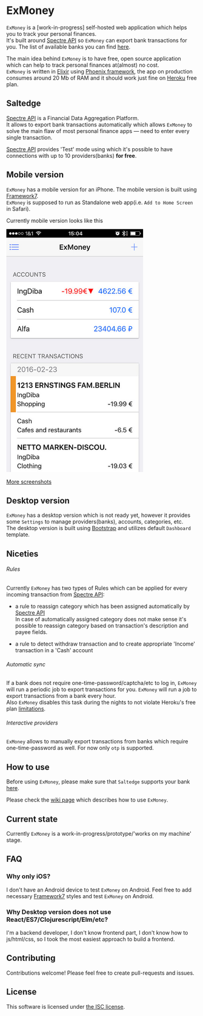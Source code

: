 # ExMoney

`ExMoney` is a [work-in-progress] self-hosted web application which helps you to track your personal finances.  
It's built around [Spectre API](https://www.saltedge.com/products/spectre) so `ExMoney` can export bank transactions for you.
The list of available banks you can find [here](https://www.saltedge.com/countries).

The main idea behind `ExMoney` is to have free, open source application which can help to track personal finances at(almost) no cost.  
`ExMoney` is written in [Elixir](http://elixir-lang.org) using [Phoenix framework](http://www.phoenixframework.org),
the app on production consumes around 20 Mb of RAM and it should work just fine on [Heroku](https://heroku.com) free plan.

## Saltedge

[Spectre API](https://www.saltedge.com/products/spectre) is a Financial Data Aggregation Platform.  
It allows to export bank transactions automatically which allows `ExMoney` to solve the main flaw of most personal finance apps —
need to enter every single transaction.

[Spectre API](https://www.saltedge.com/products/spectre) provides 'Test' mode using which it's possible to have
connections with up to 10 providers(banks) **for free**.

## Mobile version

`ExMoney` has a mobile version for an iPhone. The mobile version is built using [Framework7](http://framework7.io).  
`ExMoney` is supposed to run as Standalone web app(i.e. `Add to Home Screen` in Safari).

Currently mobile version looks like this


![Dashboard](/screenshots/dashboard.jpg?raw=true "Dashboard")


[More screenshots](/screenshots/)

## Desktop version

`ExMoney` has a desktop version which is not ready yet, however it provides some `Settings` to manage providers(banks), accounts, categories, etc.  
The desktop version is built using [Bootstrap](http://getbootstrap.com) and utilizes default `Dashboard` template.

## Niceties

###### Rules

Currently `ExMoney` has two types of Rules which can be applied for every incoming transaction from [Spectre API](https://www.saltedge.com/products/spectre):

* a rule to reassign category which has been assigned automatically by [Spectre API](https://www.saltedge.com/products/spectre)  
    In case of automatically assigned category does not make sense it's possible to reassign category based on transaction's description and payee fields.

* a rule to detect withdraw transaction and to create appropriate 'Income' transaction in a 'Cash' account

###### Automatic sync

If a bank does not require one-time-password/captcha/etc to log in, `ExMoney` will run a periodic job to export transactions for you.
`ExMoney` will run a job to export transactions from a bank every hour.   
Also `ExMoney` disables this task during the nights to not violate Heroku's free plan [limitations](https://blog.heroku.com/archives/2015/5/7/heroku-free-dynos).


###### Interactive providers

`ExMoney` allows to manually export transactions from banks which require one-time-password as well.
For now only `otp` is supported.

## How to use

Before using `ExMoney`, please make sure that `Saltedge` supports your bank [here](https://www.saltedge.com/countries).

Please check the [wiki page](https://github.com/gaynetdinov/ex_money/wiki) which describes how to use `ExMoney`.

## Current state

Currently `ExMoney` is a work-in-progress/prototype/'works on my machine' stage.

## FAQ

### Why only iOS?

I don't have an Android device to test `ExMoney` on Android. Feel free to add necessary [Framework7](http://framework7.io) styles and test `ExMoney` on Android.

### Why Desktop version does not use React/ES7/Clojurescript/Elm/etc?

I'm a backend developer, I don't know frontend part, I don't know how to js/html/css, so I took the most easiest approach to build a frontend.

## Contributing

Contributions welcome! Please feel free to create pull-requests and issues. 

## License

This software is licensed under [the ISC license](LICENSE).

